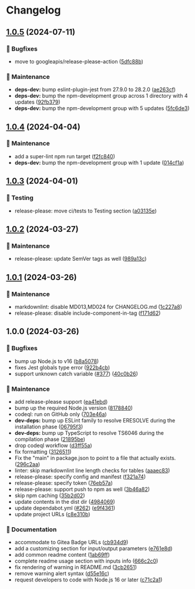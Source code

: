<!-- markdownlint-disable MD013 MD024 -->

# Changelog

## [1.0.5](https://github.com/vicamo/gitea-actions-template/compare/v1.0.4...v1.0.5) (2024-07-11)

### 🐛 Bugfixes

- move to googleapis/release-please-action
  ([5dfc88b](https://github.com/vicamo/gitea-actions-template/commit/5dfc88bdd19064c27137caf33e698552e534e2a0))

### 🧰 Maintenance

- **deps-dev:** bump eslint-plugin-jest from 27.9.0 to 28.2.0
  ([ae263cf](https://github.com/vicamo/gitea-actions-template/commit/ae263cff079cbcdce1f5736189d4a78ee3162e69))
- **deps-dev:** bump the npm-development group across 1 directory with 4 updates
  ([92fb379](https://github.com/vicamo/gitea-actions-template/commit/92fb37934dfe3bab34bbeee62fdc688b1ee0cc6b))
- **deps-dev:** bump the npm-development group with 5 updates
  ([5fc6de3](https://github.com/vicamo/gitea-actions-template/commit/5fc6de3b6855c8fa34eabfce54133f15cd503429))

## [1.0.4](https://github.com/vicamo/gitea-actions-template/compare/v1.0.3...v1.0.4) (2024-04-04)

### 🧰 Maintenance

- add a super-lint npm run target
  ([f2fc840](https://github.com/vicamo/gitea-actions-template/commit/f2fc840afa72c45157cab8a3b85601303cbc63e8))
- **deps-dev:** bump the npm-development group with 1 update
  ([014cf1a](https://github.com/vicamo/gitea-actions-template/commit/014cf1a6f6af6d1ffbc6ee4799cc6a3eff8321d9))

## [1.0.3](https://github.com/vicamo/gitea-actions-template/compare/v1.0.2...v1.0.3) (2024-04-01)

### 🧰 Testing

- release-please: move ci/tests to Testing section
  ([a03135e](https://github.com/vicamo/gitea-actions-template/commit/a03135e9c24df56368ad1e62ebbac0c985abb61f))

## [1.0.2](https://github.com/vicamo/gitea-actions-template/compare/v1.0.1...v1.0.2) (2024-03-27)

### 🧰 Maintenance

- release-please: update SemVer tags as well
  ([989a13c](https://github.com/vicamo/gitea-actions-template/commit/989a13ca6a8c624c6d4265889f497a723a44218e))

## [1.0.1](https://github.com/vicamo/gitea-actions-template/compare/v1.0.0...v1.0.1) (2024-03-26)

### 🧰 Maintenance

- markdownlint: disable MD013,MD024 for CHANGELOG.md
  ([1c227a8](https://github.com/vicamo/gitea-actions-template/commit/1c227a888ef4abbf959d935298211498ff92f32d))
- release-please: disable include-component-in-tag
  ([f171d62](https://github.com/vicamo/gitea-actions-template/commit/f171d62a86d483a0a4dc363b8fe62d8128642a4f))

## 1.0.0 (2024-03-26)

### 🐛 Bugfixes

- bump up Node.js to v16
  ([b8a5078](https://github.com/vicamo/gitea-actions-template/commit/b8a50788a5e60adb83f66ceb9c1e4e7874faffc6))
- fixes Jest globals type error
  ([922b4cb](https://github.com/vicamo/gitea-actions-template/commit/922b4cbaff78add83dbff45932d07b95795c5ab6))
- support unknown catch variable
  ([#377](https://github.com/vicamo/gitea-actions-template/issues/377))
  ([40c0b26](https://github.com/vicamo/gitea-actions-template/commit/40c0b260f8c8b9b69d90b613272feb82178ce5ac))

### 🧰 Maintenance

- add release-please support
  ([ea41ebd](https://github.com/vicamo/gitea-actions-template/commit/ea41ebd985b01a6565ab3de618a1ede9c58fbcda))
- bump up the required Node.js version
  ([8178840](https://github.com/vicamo/gitea-actions-template/commit/8178840eb03ed8f05e7872fab77934f961315797))
- codeql: run on GitHub only
  ([703e46a](https://github.com/vicamo/gitea-actions-template/commit/703e46a9e28651671ef0faed0c24c8c8f45dfe5e))
- **dev-deps:** bump up ESLint family to resolve ERESOLVE during the
  installation phase
  ([06795f3](https://github.com/vicamo/gitea-actions-template/commit/06795f34ce9c4d8ccb9823e404b88550aa8a8ad0))
- **dev-deps:** bump up TypeScript to resolve TS6046 during the compilation
  phase
  ([21895be](https://github.com/vicamo/gitea-actions-template/commit/21895be435f46b9171c6a30cb80466674d66cc38))
- drop codeql workflow
  ([d3ff55a](https://github.com/vicamo/gitea-actions-template/commit/d3ff55a2600492b4327933de3a165eda1827b1fc))
- fix formatting
  ([3126511](https://github.com/vicamo/gitea-actions-template/commit/31265117a81b1bb18682183355de7a9b3e5fa86b))
- Fix the "main" in package.json to point to a file that actually exists.
  ([296c2aa](https://github.com/vicamo/gitea-actions-template/commit/296c2aa43ae41d6076d00a3393462b88e1c95e34))
- linter: skip markdownlint line length checks for tables
  ([aaaec83](https://github.com/vicamo/gitea-actions-template/commit/aaaec8352effb759a70f55b04bf327d09da7c699))
- release-please: specify config and manifest
  ([f321a74](https://github.com/vicamo/gitea-actions-template/commit/f321a74e6557de75bfa0b8dd9c8939f5adb5c95b))
- release-please: specify token
  ([76eb57a](https://github.com/vicamo/gitea-actions-template/commit/76eb57ad4a1d3c2e741b8a78d41ecf4fb5facd7d))
- release-please: support push to npm as well
  ([3b46a82](https://github.com/vicamo/gitea-actions-template/commit/3b46a8258949edbafcb3478b72b75933911092b3))
- skip npm caching
  ([35b2d02](https://github.com/vicamo/gitea-actions-template/commit/35b2d02a4e055a2d2f53759d9a74fc186375d8f5))
- update contents in the dist dir
  ([4984069](https://github.com/vicamo/gitea-actions-template/commit/4984069f112b89b53eff21ac196523fcd68c3ddb))
- update dependabot.yml
  ([#262](https://github.com/vicamo/gitea-actions-template/issues/262))
  ([e9f4361](https://github.com/vicamo/gitea-actions-template/commit/e9f436162fc4cd535b06a062642d68420b887102))
- update project URLs
  ([c8e310b](https://github.com/vicamo/gitea-actions-template/commit/c8e310b173de3b433c3de5869cd623c610f356fe))

### 🧰 Documentation

- accommodate to Gitea Badge URLs
  ([cb934d9](https://github.com/vicamo/gitea-actions-template/commit/cb934d9c3c78984098256ec65ef5b54a984c00c6))
- add a customizing section for input/output parameters
  ([e761e8d](https://github.com/vicamo/gitea-actions-template/commit/e761e8de8b4682e0b8c2b5e0e1870e050a9a8868))
- add common readme content
  ([1ab69ff](https://github.com/vicamo/gitea-actions-template/commit/1ab69ff6db48adf09991d6a5ad9db12d1711395b))
- complete readme usage section with inputs info
  ([666c2c0](https://github.com/vicamo/gitea-actions-template/commit/666c2c04705d1c90dd3e8264417d54a30d775fc8))
- fix rendering of warning in README.md
  ([3cb2651](https://github.com/vicamo/gitea-actions-template/commit/3cb265137cf5bf0e5fad222b3ba29b4b8b7b491d))
- remove warning alert syntax
  ([d55e16c](https://github.com/vicamo/gitea-actions-template/commit/d55e16c91f783ede19466f1fc42df37aabcb8bf7))
- request developers to code with Node.js 16 or later
  ([c71c2a1](https://github.com/vicamo/gitea-actions-template/commit/c71c2a12df7e05de29524dc3bbe04dbf964f3474))
